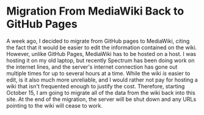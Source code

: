 # Migration From MediaWiki Back to GitHub Pages

A week ago, I decided to migrate from GitHub pages to MediaWiki, citing the fact that it would be easier to edit the
information contained on the wiki. However, unlike GitHub Pages, MediaWiki has to be hosted on a host. I was hosting it
on my old laptop, but recently Spectrum has been doing work on the internet lines, and the server's internet connection
has gone out multiple times for up to several hours at a time. While the wiki _is_ easier to edit, is it also much more
unreliable, and I would rather not pay for hosting a wiki that isn't frequented enough to justify the cost. Therefore,
starting October 15, I am going to migrate all of the data from the wiki back into this site. At the end of the
migration, the server will be shut down and any URLs pointing to the wiki will cease to work.